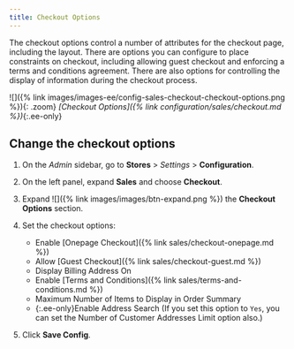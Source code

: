 ```yaml
---
title: Checkout Options
---
```


The checkout options control a number of attributes for the checkout page, including the layout. There are options you can configure to place constraints on checkout, including allowing guest checkout and enforcing a terms and conditions agreement. There are also options for controlling the display of information during the checkout process.

![]({% link images/images-ee/config-sales-checkout-checkout-options.png %}){: .zoom}
_[Checkout Options]({% link configuration/sales/checkout.md %})_{:.ee-only}

## Change the checkout options

1. On the _Admin_ sidebar, go to **Stores** > _Settings_ > **Configuration**.

1. On the left panel, expand **Sales** and choose **Checkout**.

1. Expand ![]({% link images/images/btn-expand.png %}) the **Checkout Options** section.

1. Set the checkout options:

   - Enable [Onepage Checkout]({% link sales/checkout-onepage.md %})
   - Allow [Guest Checkout]({% link sales/checkout-guest.md %})
   - Display Billing Address On
   - Enable [Terms and Conditions]({% link sales/terms-and-conditions.md %})
   - Maximum Number of Items to Display in Order Summary
   - {:.ee-only}Enable Address Search (If you set this option to `Yes`, you can set the Number of Customer Addresses Limit option also.)

1. Click **Save Config**.
